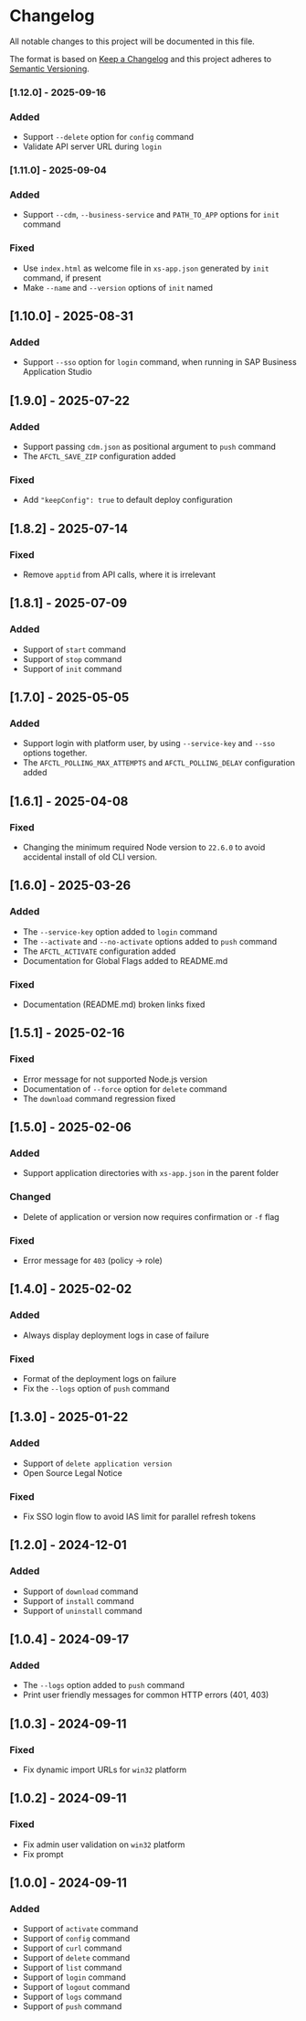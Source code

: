 # Changelog
All notable changes to this project will be documented in this file.

The format is based on [Keep a Changelog](http://keepachangelog.com/en/1.0.0/)
and this project adheres to [Semantic Versioning](http://semver.org/spec/v2.0.0.html).

### [1.12.0] - 2025-09-16

### Added
- Support `--delete` option for `config` command
- Validate API server URL during `login`

### [1.11.0] - 2025-09-04

### Added
- Support `--cdm`, `--business-service` and `PATH_TO_APP` options for `init` command

### Fixed
- Use `index.html` as welcome file in `xs-app.json` generated by `init` command, if present
- Make `--name` and `--version` options of `init` named

## [1.10.0] - 2025-08-31

### Added
- Support `--sso` option for `login` command, when running in SAP Business Application Studio

## [1.9.0] - 2025-07-22

### Added
- Support passing `cdm.json` as positional argument to `push` command
- The `AFCTL_SAVE_ZIP` configuration added

### Fixed
- Add `"keepConfig": true` to default deploy configuration

## [1.8.2] - 2025-07-14

### Fixed
- Remove `apptid` from API calls, where it is irrelevant

## [1.8.1] - 2025-07-09

### Added
- Support of `start` command
- Support of `stop` command
- Support of `init` command

## [1.7.0] - 2025-05-05

### Added
- Support login with platform user, by using `--service-key` and `--sso` options together.
- The `AFCTL_POLLING_MAX_ATTEMPTS` and `AFCTL_POLLING_DELAY` configuration added

## [1.6.1] - 2025-04-08

### Fixed
- Changing the minimum required Node version to `22.6.0` to avoid accidental install of old CLI version.

## [1.6.0] - 2025-03-26

### Added
- The `--service-key` option added to `login` command
- The `--activate` and `--no-activate` options added to `push` command
- The `AFCTL_ACTIVATE` configuration added
- Documentation for Global Flags added to README.md

### Fixed
- Documentation (README.md) broken links fixed

## [1.5.1] - 2025-02-16

### Fixed
- Error message for not supported Node.js version
- Documentation of `--force` option for `delete` command
- The `download` command regression fixed

## [1.5.0] - 2025-02-06

### Added
- Support application directories with `xs-app.json` in the parent folder

### Changed
- Delete of application or version now requires confirmation or `-f` flag

### Fixed
- Error message for `403` (policy -> role)

## [1.4.0] - 2025-02-02

### Added
- Always display deployment logs in case of failure

### Fixed
- Format of the deployment logs on failure
- Fix the `--logs` option of `push` command

## [1.3.0] - 2025-01-22

### Added
- Support of `delete application version`
- Open Source Legal Notice

### Fixed
- Fix SSO login flow to avoid IAS limit for parallel refresh tokens

## [1.2.0] - 2024-12-01

### Added
- Support of `download` command
- Support of `install` command
- Support of `uninstall` command

## [1.0.4] - 2024-09-17

### Added
- The `--logs` option added to `push` command
- Print user friendly messages for common HTTP errors (401, 403)

## [1.0.3] - 2024-09-11

### Fixed
- Fix dynamic import URLs for `win32` platform

## [1.0.2] - 2024-09-11

### Fixed
- Fix admin user validation on `win32` platform
- Fix prompt

## [1.0.0] - 2024-09-11

### Added
- Support of `activate` command
- Support of `config` command
- Support of `curl` command
- Support of `delete` command
- Support of `list` command
- Support of `login` command
- Support of `logout` command
- Support of `logs` command
- Support of `push` command
